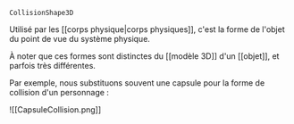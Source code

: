 `CollisionShape3D`

Utilisé par les [[corps physique|corps physiques]], c'est la forme de l'objet du point de vue du système physique. 

À noter que ces formes sont distinctes du [[modèle 3D]] d'un [[objet]], et parfois très différentes.

Par exemple, nous substituons souvent une capsule pour la forme de collision d'un personnage :


![[CapsuleCollision.png]]
